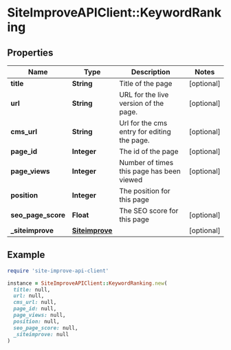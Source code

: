 # SiteImproveAPIClient::KeywordRanking

## Properties

| Name | Type | Description | Notes |
| ---- | ---- | ----------- | ----- |
| **title** | **String** | Title of the page | [optional] |
| **url** | **String** | URL for the live version of the page. | [optional] |
| **cms_url** | **String** | Url for the cms entry for editing the page. | [optional] |
| **page_id** | **Integer** | The id of the page | [optional] |
| **page_views** | **Integer** | Number of times this page has been viewed | [optional] |
| **position** | **Integer** | The position for this page |  |
| **seo_page_score** | **Float** | The SEO score for this page | [optional] |
| **_siteimprove** | [**Siteimprove**](Siteimprove.md) |  | [optional] |

## Example

```ruby
require 'site-improve-api-client'

instance = SiteImproveAPIClient::KeywordRanking.new(
  title: null,
  url: null,
  cms_url: null,
  page_id: null,
  page_views: null,
  position: null,
  seo_page_score: null,
  _siteimprove: null
)
```

